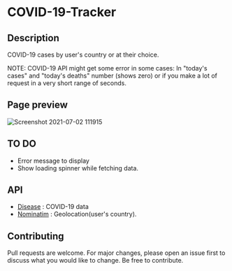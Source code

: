 # COVID-19-Tracker

## Description
COVID-19 cases by user's country or at their choice.

NOTE: COVID-19 API might get some error in some cases: In "today's cases" and "today's deaths" number (shows zero) or if you make a lot of request in a very short range of seconds.

## Page preview
![Screenshot 2021-07-02 111915](https://user-images.githubusercontent.com/77078541/124288268-5dde7680-db27-11eb-8ca9-9d09da47625f.png)

## TO DO
- Error message to display
- Show loading spinner while fetching data.

## API
- [Disease](https://disease.sh) : COVID-19 data
- [Nominatim](https://nominatim.geocoding.ai) : Geolocation(user's country).

## Contributing
Pull requests are welcome. For major changes, please open an issue first to discuss what you would like to change.
Be free to contribute.
